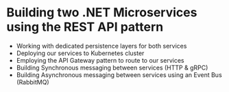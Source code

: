 # Building two .NET Microservices using the REST API pattern

* Working with dedicated persistence layers for both services
* Deploying our services to Kubernetes cluster
* Employing the API Gateway pattern to route to our services
* Building Synchronous messaging between services (HTTP & gRPC)
* Building Asynchronous messaging between services using an Event Bus (RabbitMQ)